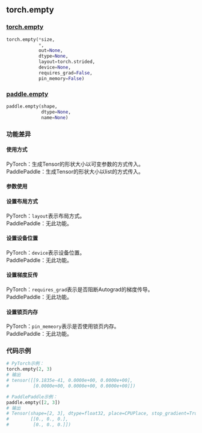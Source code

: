 ## torch.empty
### [torch.empty](https://pytorch.org/docs/stable/generated/torch.empty.html?highlight=empty#torch.empty)

```python
torch.empty(*size, 
            *, 
            out=None, 
            dtype=None, 
            layout=torch.strided, 
            device=None, 
            requires_grad=False,
            pin_memory=False)
```

### [paddle.empty](https://www.paddlepaddle.org.cn/documentation/docs/zh/api/paddle/tensor/creation/empty_cn.html#empty)

```python
paddle.empty(shape, 
             dtype=None, 
             name=None)
```

### 功能差异

#### 使用方式
PyTorch：生成Tensor的形状大小以可变参数的方式传入。   
PaddlePaddle：生成Tensor的形状大小以list的方式传入。

#### 参数使用
#### 设置布局方式
PyTorch：`layout`表示布局方式。  
PaddlePaddle：无此功能。  
#### 设置设备位置
PyTorch：`device`表示设备位置。  
PaddlePaddle：无此功能。  
#### 设置梯度反传
PyTorch：`requires_grad`表示是否阻断Autograd的梯度传导。  
PaddlePaddle：无此功能。 
#### 设置锁页内存
PyTorch：`pin_memeory`表示是否使用锁页内存。  
PaddlePaddle：无此功能。  

### 代码示例
``` python
# PyTorch示例：
torch.empty(2, 3)
# 输出
# tensor([[9.1835e-41, 0.0000e+00, 0.0000e+00],
#         [0.0000e+00, 0.0000e+00, 0.0000e+00]])
```

``` python
# PaddlePaddle示例：
paddle.empty([2, 3])
# 输出
# Tensor(shape=[2, 3], dtype=float32, place=CPUPlace, stop_gradient=True,
#        [[0., 0., 0.],
#         [0., 0., 0.]])
```
